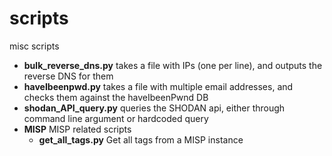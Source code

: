 # scripts
misc scripts

  - __bulk_reverse_dns.py__ takes a file with IPs (one per line), and outputs the reverse DNS for them
  - __haveIbeenpwd.py__ takes a file with multiple email addresses, and checks them against the haveIbeenPwnd DB
  - __shodan_API_query.py__ queries the SHODAN api, either through command line argument or hardcoded query
  - __MISP__ MISP related scripts
    - __get_all_tags.py__ Get all tags from a MISP instance
